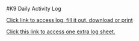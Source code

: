 #K9 Daily Activity Log


[Click link to access log, fill it out, download or print](https://www.sejda.com/share/975b82e3ae224182be599c953ed56189-BMEbqIq_nLOvbAWe_wmS7_iALcEKYFVseWWILixWzf9r2vLMZ-26PJk8SD0JefxS)


[Click this link to access one extra log sheet.](https://www.sejda.com/share/01f9745834704533bba26c812b6691ad-aYosSbCqWGLbnuBpYRT8baBSNjW2iia8A0sfKmO8oe5vowC5gm4u9_7ROsFOEMOo)
